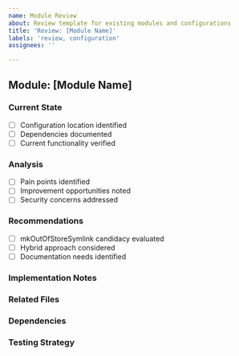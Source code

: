 ```yaml
---
name: Module Review
about: Review template for existing modules and configurations
title: 'Review: [Module Name]'
labels: 'review, configuration'
assignees: ''

---
```


## Module: [Module Name]

### Current State
- [ ] Configuration location identified
- [ ] Dependencies documented
- [ ] Current functionality verified

### Analysis
- [ ] Pain points identified
- [ ] Improvement opportunities noted
- [ ] Security concerns addressed

### Recommendations
- [ ] mkOutOfStoreSymlink candidacy evaluated
- [ ] Hybrid approach considered
- [ ] Documentation needs identified

### Implementation Notes
<!-- Add specific implementation details here -->

### Related Files
<!-- List all relevant files and their paths -->

### Dependencies
<!-- List all dependencies this module requires -->

### Testing Strategy
<!-- How will we test this module? -->
